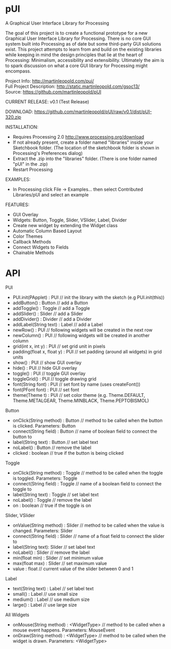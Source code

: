 pUI
===

A Graphical User Interface Library for Processing

The goal of this project is to create a functional prototype for a new Graphical User Interface Library for Processing. There is no core GUI system built into Processing as of date but some third-party GUI solutions exist. This project attempts to learn from and build on the existing libraries while keeping in mind the design principles that lie at the heart of Processing: Minimalism, accessibility and extensibility. Ultimately the aim is to spark discussion on what a core GUI library for Processing might encompass.

Project Info: http://martinleopold.com/pui/ <br/>
Full Project Description: http://static.martinleopold.com/gsoc13/ <br/>
Source: https://github.com/martinleopold/pUI

CURRENT RELEASE: 
v0.1 (Test Release)

DOWNLOAD: 
https://github.com/martinleopold/pUI/raw/v0.1/dist/pUI-320.zip

INSTALLATION:
* Requires Processing 2.0 http://www.processing.org/download
* If not already present, create a folder named "libraries" inside your Sketchbook folder. (The location of the sketchbook folder is shown in Processing's Preferences dialog)
* Extract the .zip into the "libraries" folder. (There is one folder named "pUI" in the .zip)
* Restart Processing

EXAMPLES:
* In Processing click File -> Examples... then select Contributed Libraries/pUI and select an example

FEATURES:
* GUI Overlay
* Widgets: Button, Toggle, Slider, VSlider, Label, Divider
* Create new widget by extending the Widget class
* Automatic Column Based Layout
* Color Themes
* Callback Methods
* Connect Widgets to Fields
* Chainable Methods


API
===

PUI
* PUI.init(PApplet) : PUI // init the library with the sketch (e.g PUI.init(this))
* addButton() : Button // add a Button
* addToggle() : Toggle // add a Toggle
* addSlider() : Slider // add a Slider
* addDivider() : Divider // add a Divider
* addLabel(String text) : Label // add a Label
* newRow() : PUI // following widgets will be created in the next row
* newColumn() : PUI // following widgets will be created in another column
* grid(int x, int y) : PUI // set grid unit in pixels
* padding(float x, float y) : PUI // set padding (around all widgets) in grid units
* show() : PUI // show GUI overlay
* hide() : PUI // hide GUI overlay
* toggle() : PUI // toggle GUI overlay
* toggleGrid() : PUI // toggle drawing grid
* font(String font) : PUI // set font by name (uses createFont())
* font(PFont font) : PUI // set font
* theme(Theme t) : PUI // set color theme (e.g. Theme.DEFAULT, Theme.METALGEAR, Theme.MINBLACK, Theme.PEPTOBISMOL)

Button
* onClick(String method) : Button // method to be called when the button is clicked. Parameters: Button
* connect(String field) : Button // name of boolean field to connect the button to
* label(String text) : Button // set label text
* noLabel() : Button // remove the label
* clicked : boolean // true if the button is being clicked

Toggle
* onClick(String method) : Toggle // method to be called when the toggle is toggled. Parameters: Toggle
* connect(String field) : Toggle // name of a boolean field to connect the toggle to
* label(String text) : Toggle // set label text
* noLabel() : Toggle // remove the label
* on : boolean // true if the toggle is on

Slider, VSlider
* onValue(String method) : Slider // method to be called when the value is changed. Parameters: Slider
* connect(String field) : Slider // name of a float field to connect the slider to
* label(String text): Slider // set label text
* noLabel() : Slider // remove the label
* min(float min) : Slider // set minimum value
* max(float max) : Slider // set maximum value
* value : float // current value of the slider between 0 and 1

Label
* text(String text) : Label // set label text
* small() : Label // use small size
* medium() : Label // use medium size
* large() : Label // use large size

All Widgets
* onMouse(String method) : &lt;WidgetType&gt; // method to be called when a mouse event happens. Parameters: MouseEvent
* onDraw(String method) : &lt;WidgetType&gt; // method to be called when the widget is drawn. Parameters: &lt;WidgetType&gt;

